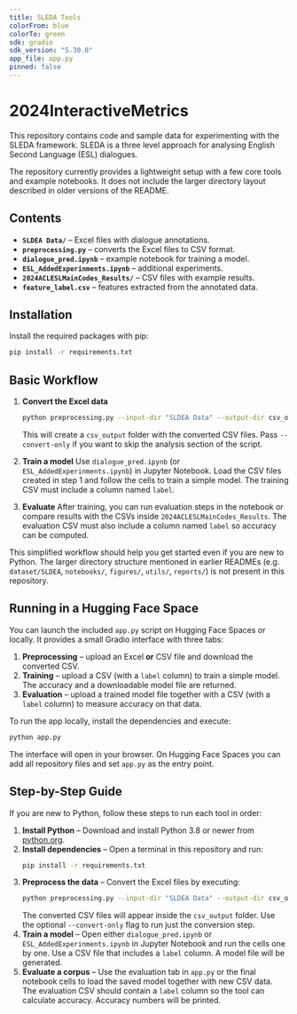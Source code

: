```yaml
---
title: SLEDA Tools
colorFrom: blue
colorTo: green
sdk: gradio
sdk_version: "5.30.0"
app_file: app.py
pinned: false
---
```

# 2024InteractiveMetrics

This repository contains code and sample data for experimenting with the SLEDA framework. SLEDA is a three level approach for analysing English Second Language (ESL) dialogues.

The repository currently provides a lightweight setup with a few core tools and example notebooks. It does not include the larger directory layout described in older versions of the README.

## Contents

- **`SLDEA Data/`** – Excel files with dialogue annotations.
- **`preprocessing.py`** – converts the Excel files to CSV format.
- **`dialogue_pred.ipynb`** – example notebook for training a model.
- **`ESL_AddedExperinments.ipynb`** – additional experiments.
- **`2024ACLESLMainCodes_Results/`** – CSV files with example results.
- **`feature_label.csv`** – features extracted from the annotated data.

## Installation

Install the required packages with pip:

```bash
pip install -r requirements.txt
```

## Basic Workflow

1. **Convert the Excel data**
   ```bash
   python preprocessing.py --input-dir "SLDEA Data" --output-dir csv_output
   ```
   This will create a `csv_output` folder with the converted CSV files. Pass
   `--convert-only` if you want to skip the analysis section of the script.

2. **Train a model**
   Use `dialogue_pred.ipynb` (or `ESL_AddedExperinments.ipynb`) in Jupyter Notebook. Load the CSV files created in step 1 and follow the cells to train a simple model. The training CSV must include a column named `label`.

3. **Evaluate**
   After training, you can run evaluation steps in the notebook or compare results with the CSVs inside `2024ACLESLMainCodes_Results`. The evaluation CSV must also include a column named `label` so accuracy can be computed.

This simplified workflow should help you get started even if you are new to Python. The larger directory structure mentioned in earlier READMEs (e.g. `dataset/SLDEA`, `notebooks/`, `figures/`, `utils/`, `reports/`) is not present in this repository.

## Running in a Hugging Face Space

You can launch the included `app.py` script on Hugging Face Spaces or locally. It provides a small Gradio interface with three tabs:

1. **Preprocessing** – upload an Excel **or** CSV file and download the converted CSV.
2. **Training** – upload a CSV (with a `label` column) to train a simple model. The accuracy and a downloadable model file are returned.
3. **Evaluation** – upload a trained model file together with a CSV (with a `label` column) to measure accuracy on that data.

To run the app locally, install the dependencies and execute:

```bash
python app.py
```

The interface will open in your browser. On Hugging Face Spaces you can add all repository files and set `app.py` as the entry point.

## Step-by-Step Guide

If you are new to Python, follow these steps to run each tool in order:

1. **Install Python** – Download and install Python 3.8 or newer from [python.org](https://www.python.org/).
2. **Install dependencies** – Open a terminal in this repository and run:
   ```bash
   pip install -r requirements.txt
   ```
3. **Preprocess the data** – Convert the Excel files by executing:
   ```bash
   python preprocessing.py --input-dir "SLDEA Data" --output-dir csv_output
   ```
   The converted CSV files will appear inside the `csv_output` folder. Use
   the optional `--convert-only` flag to run just the conversion step.
4. **Train a model** – Open either `dialogue_pred.ipynb` or `ESL_AddedExperinments.ipynb` in Jupyter Notebook and run the cells one by one. Use a CSV file that includes a `label` column. A model file will be generated.
5. **Evaluate a corpus** – Use the evaluation tab in `app.py` or the final notebook cells to load the saved model together with new CSV data. The evaluation CSV should contain a `label` column so the tool can calculate accuracy. Accuracy numbers will be printed.
